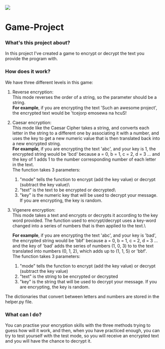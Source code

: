 ![](https://platform6.io/wp-content/uploads/2019/03/Bloc-post_Protecting-data-through-encryption.jpg)

# **Game-Project**
### What's this project about?
In this project I've created a game to encrypt or decrypt the text you provide the program with.
### How does it work?
We have three different levels in this game:
1. Reverse encryption:\
This mode reverses the order of a string, so the parameter should be a string.\
**For example**, if you are encrypting the text 'Such an awesome project', the encrypted text would be 'tcejorp emosewa na hcuS!
2. Caesar encryption:\
This mode like the Caesar Cipher takes a string, and converts each letter in the string to a different one by associating it with a number, and uses the key to get a new numeric value that is then translated back into a new encrypted string.\
   **For example**, if you are encrypting the text 'abc', and your key is 1, the encrypted string would be 'bcd' because
    a = 0, b = 1, c = 2, d = 3 ... and the key of 1 adds 1 to the number corresponding number of each letter in the
    text.\
    The function takes 3 parameters:
    1) "mode" tells the function to encrypt (add the key value) or decrypt (subtract the key value)\
    2) "text" is the text to be encrypted or decrypted\
    3) "key" is the numeric key that will be used to decrypt your message.  If you are encrypting, the key is
            random.

3. Vigenere encryption:\
This mode takes a text and encrypts or decrypts it according to the key word provided. The
    function used to encrypt/decrypt
    uses a key-word changed into a series of numbers that is then applied to the text.\

    **For example**, if you are encrypting the text 'abc', and your key is 'bad', the encrypted string would be 'bbf'
    because a = 0, b = 1, c = 2, d = 3 ... and the key of 'bad' adds the series of numbers (1, 0, 3) to  to the text
    translated into numbers (0, 1, 2), which adds up to (1, 1, 5) or 'bbf'.\
    The function takes 3 parameters:
    1) "mode" tells the function to encrypt (add the key value) or decrypt (subtract the key value)
    2) "text" is the string to be encrypted or decrypted
    3) "key" is the string that will be used to decrypt your message.  If you are encrypting, the key is random.
    
The dictionaries that convert between letters and numbers are stored in the helper.py file.

### What can I do?
You can practise your encryption skills with the three methods trying to guess how will it work, and then, when you have practiced enough, you can try to test yourself with the test mode, so you will receive an encrypted text and you will have the chance to decrypt it.
